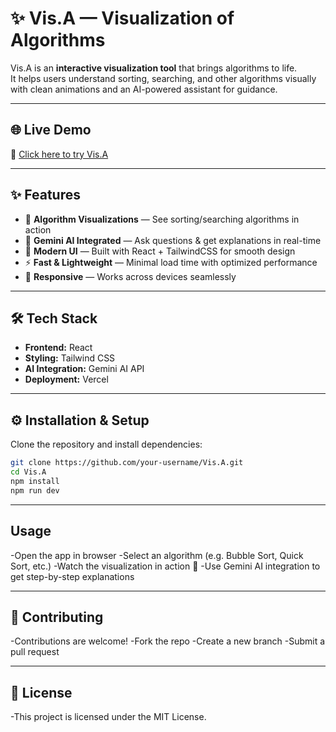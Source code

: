 # ✨ Vis.A — Visualization of Algorithms  

Vis.A is an **interactive visualization tool** that brings algorithms to life.  
It helps users understand sorting, searching, and other algorithms visually with clean animations and an AI-powered assistant for guidance.  

---

## 🌐 Live Demo  
🔗 [Click here to try Vis.A](https://your-deployment-link.com)  

---

## ✨ Features  
- 🎥 **Algorithm Visualizations** — See sorting/searching algorithms in action  
- 🤖 **Gemini AI Integrated** — Ask questions & get explanations in real-time  
- 🎨 **Modern UI** — Built with React + TailwindCSS for smooth design  
- ⚡ **Fast & Lightweight** — Minimal load time with optimized performance  
- 📱 **Responsive** — Works across devices seamlessly  

---

## 🛠️ Tech Stack  
- **Frontend:** React  
- **Styling:** Tailwind CSS  
- **AI Integration:** Gemini AI API  
- **Deployment:** Vercel  



---

## ⚙️ Installation & Setup  

Clone the repository and install dependencies:  

```bash
git clone https://github.com/your-username/Vis.A.git
cd Vis.A
npm install
npm run dev
```
---

## Usage

-Open the app in browser
-Select an algorithm (e.g. Bubble Sort, Quick Sort, etc.)
-Watch the visualization in action 🎥
-Use Gemini AI integration to get step-by-step explanations

---

## 🤝 Contributing

-Contributions are welcome!
-Fork the repo
-Create a new branch
-Submit a pull request 

---

## 📜 License
-This project is licensed under the MIT License.
